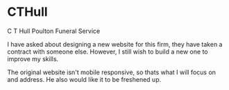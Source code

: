 # CTHull
 C T Hull Poulton Funeral Service

I have asked about designing a new website for this firm, they have taken a contract with someone else.  However, I still wish to build a new one to improve my skills.

The original website isn't mobile responsive, so thats what I will focus on and address.  He also would like it to be freshened up.